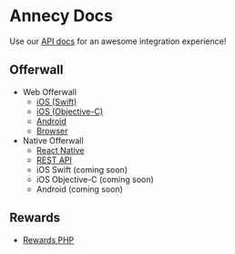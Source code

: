 # Annecy Docs

Use our [API docs](https://admin.annecy.media/docs) for an awesome integration experience!

## Offerwall

* Web Offerwall
  * [iOS (Swift)](https://github.com/gdmobile/annecy-media-api/tree/master/docs/web-offerwall-ios-swift)
  * [iOS (Objective-C)](https://github.com/gdmobile/annecy-media-api/tree/master/docs/web-offerwall-ios-objective-c)
  * [Android](https://github.com/gdmobile/annecy-media-api/tree/master/docs/web-offerwall-android)
  * [Browser](https://github.com/gdmobile/annecy-media-api/tree/master/docs/web-offerwall-browser)
* Native Offerwall
  * [React Native](https://github.com/gdmobile/react-native-annecy-media)
  * [REST API](https://github.com/gdmobile/annecy-media-api/tree/master/docs/native-offerwall-rest-api)
  * iOS Swift (coming soon)
  * iOS Objective-C (coming soon)
  * Android (coming soon)

## Rewards

* [Rewards PHP](https://github.com/gdmobile/annecy-media-api/tree/master/docs/rewards-php)
